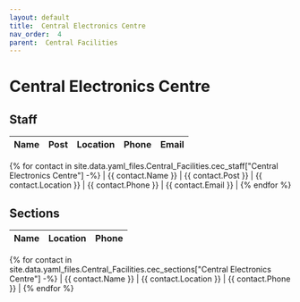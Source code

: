 ```yaml
---
layout: default
title:  Central Electronics Centre
nav_order:  4
parent:  Central Facilities
---
```




# Central Electronics Centre




## Staff


| Name | Post | Location | Phone | Email |
| --- | --- | --- | --- | --- |
{% for contact in site.data.yaml_files.Central_Facilities.cec_staff["Central Electronics Centre"] -%}
| {{ contact.Name }} | {{ contact.Post }} | {{ contact.Location }} | {{ contact.Phone }} | {{ contact.Email }} |
{% endfor %}


## Sections 


| Name | Location | Phone |
| --- | --- | --- |
{% for contact in site.data.yaml_files.Central_Facilities.cec_sections["Central Electronics Centre"] -%}
| {{ contact.Name }} | {{ contact.Location }} | {{ contact.Phone }} |
{% endfor %}
